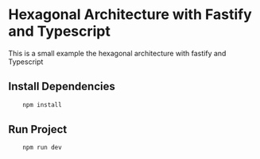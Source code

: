 # Hexagonal Architecture with Fastify and Typescript

This is a small example the hexagonal architecture with fastify and Typescript


## Install Dependencies
```bash
    npm install
```

## Run Project
```bash
    npm run dev
```
